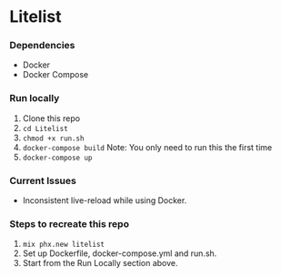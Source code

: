 # Litelist

### Dependencies

* Docker
* Docker Compose

### Run locally
1. Clone this repo
1. `cd Litelist`
1. `chmod +x run.sh`
1. `docker-compose build` Note: You only need to run this the first time
1. `docker-compose up`

### Current Issues
* Inconsistent live-reload while using Docker.

### Steps to recreate this repo
1. `mix phx.new litelist`
1. Set up Dockerfile, docker-compose.yml and run.sh.
1. Start from the Run Locally section above.
